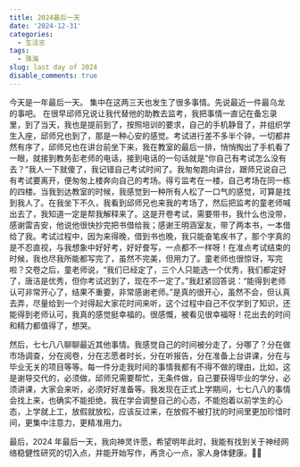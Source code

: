 ```yaml
---
title: 2024最后一天
date: '2024-12-31'
categories:
  - 生活志
tags:
  - 珠海
slug: last day of 2024
disable_comments: true
---
```


今天是一年最后一天。
集中在这两三天也发生了很多事情。先说最近一件最乌龙的事吧。
在很早邱师兄说让我代替他的助教去监考，我把事情一直记在备忘录里，到了当天，我也是提前到了，按照培训的要求，自己的手机静音了，并组织学生入座，邱师兄也到了，那是一种心安的感觉。考试进行差不多半个钟，一切都井然有序了，邱师兄也在讲台前坐下来，我在教室的最后一排，悄悄掏出了手机看了一眼，就接到教务彭老师的电话，接到电话的一句话就是“你自己有考试怎么没有去？”我人一下就傻了，我记错自己考试时间了。我匆匆跑向讲台，跟师兄说自己有考试要离开，便匆匆上楼奔向自己的考场。得亏监考在一楼，自己考场在同一栋的四楼。当我到达教室的时候，我感觉到一种所有人松了一口气的感觉，可算是找到我人了。在我坐下不久，我看到邱师兄也来我的考场了，然后把监考的童老师喊出去了，我知道一定是帮我解释来了。这是开卷考试，需要带书，我什么也没带，感谢雷吉安，他说他很快抄完把书借给我；感谢王明涵室友，带了两本书，一本借给了我。考试过程中，因为来得晚，借到书也晚，我只能奋笔疾书了，那个字真的是不忍直视，与我想象中好好考，好好誊写，一点都不一样呀！在准点考试结束的时候，我也尽我所能都写完了，虽然不完美，但用力了。童老师也很惊讶，写完啦？交卷之后，童老师说，“我们已经定了，三个人只能选一个优秀，我们都定好了，唐洁是优秀，但你考试迟到了，现在不一定了。”我赶紧回答说：“能得到老师认可非常开心了，结果不重要，非常感谢老师。”是真的很开心，虽然不会，但认真去弄，尽量给到一个对得起大家花时间来听，这个过程中自己不仅学到了知识，还能得到老师认可，我真的感觉挺幸福的。很感慨，被看见很幸福呀！花出去的时间和精力都值得了，想哭。

然后，七七八八聊聊最近其他事情。我感觉自己的时间被分走了，分哪了？分在做市场调查，分在阅卷，分在志愿者时长，分在听报告，分在准备上台讲课，分在与毕业无关的项目等等。每一件分走我时间的事情我都有不得不做的理由，比如，这是谢导交代的，必须做，邱师兄需要帮忙，无条件做，自己要获得毕业的学分，必须讲课，大家会来听，必须好好准备等。我发现在正式上学期间，七七八八的事情会找上来，也确实不能拒绝，我在学会调整自己的心态，不能抱着以前学生的心态，上学就上工，放假就放松，应该反过来，在放假不被打扰的时间里更加珍惜时间，更集中注意力，更精准用力。

最后，2024 年最后一天，我向神灵许愿，希望明年此时，我能有找到关于神经网络稳健性研究的切入点，并能开始写作，再贪心一点，家人身体健康。🙏🙏

